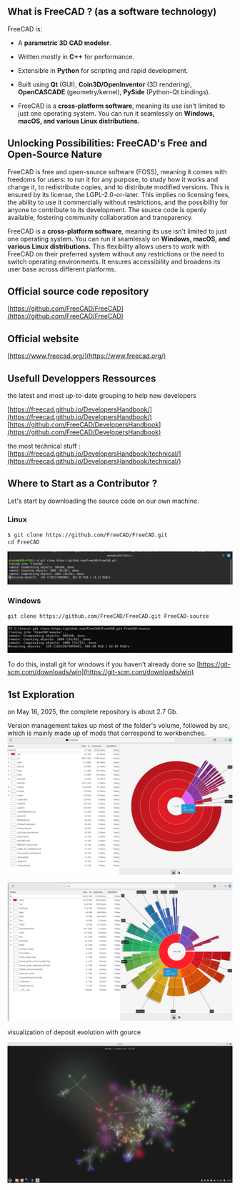 ## What is FreeCAD ? (as a software technology)

FreeCAD is:

- A **parametric 3D CAD modeler**.

- Written mostly in **C++** for performance.

- Extensible in **Python** for scripting and rapid development.

- Built using **Qt** (GUI), **Coin3D/OpenInventor** (3D rendering), **OpenCASCADE** (geometry/kernel), **PySide** (Python-Qt bindings).

- FreeCAD is a **cross-platform software**, meaning its use isn't limited to just one operating system. You can run it seamlessly on **Windows, macOS, and various Linux distributions.** 


## Unlocking Possibilities: FreeCAD's Free and Open-Source Nature

FreeCAD is free and open-source software (FOSS), meaning it comes with freedoms for users: to run it for any purpose, to study how it works and change it, to redistribute copies, and to distribute modified versions. This is ensured by its license, the LGPL-2.0-or-later. This implies no licensing fees, the ability to use it commercially without restrictions, and the possibility for anyone to contribute to its development. The source code is openly available, fostering community collaboration and transparency.

 FreeCAD is a **cross-platform software**, meaning its use isn't limited to just one operating system. You can run it seamlessly on **Windows, macOS, and various Linux distributions.** This flexibility allows users to work with FreeCAD on their preferred system without any restrictions or the need to switch operating environments. It ensures accessibility and broadens its user base across different platforms.

## Official source code repository
[https://github.com/FreeCAD/FreeCAD](https://github.com/FreeCAD/FreeCAD)

## Official website
[https://www.freecad.org/](https://www.freecad.org/)

## Usefull Developpers Ressources

the latest and most up-to-date grouping to help new developers

[https://freecad.github.io/DevelopersHandbook/](https://freecad.github.io/DevelopersHandbook/)
[https://github.com/FreeCAD/DevelopersHandbook](https://github.com/FreeCAD/DevelopersHandbook)

the most technical stuff :
[https://freecad.github.io/DevelopersHandbook/technical/](https://freecad.github.io/DevelopersHandbook/technical/)
## Where to Start as a Contributor ?

Let's start by downloading the source code on our own machine.

### Linux
```
$ git clone https://github.com/FreeCAD/FreeCAD.git
cd FreeCAD
```
![image](img/Pastedimage20250516095148.png)

### Windows
```
git clone https://github.com/FreeCAD/FreeCAD.git FreeCAD-source
```

![image](img/Pastedimage20250516095146.png)

To do this, install git for windows if you haven't already done so
[https://git-scm.com/downloads/win](https://git-scm.com/downloads/win)


## 1st Exploration

on May 16, 2025, the complete repository is about 2.7 Gb.

Version management takes up most of the folder's volume, followed by src, which is mainly made up of mods that correspond to workbenches.
![SizeDepot](img/SizeGitDepot.png)


![SizeSrc](img/SizeSrc.png)

visualization of deposit evolution with gource

![Gource Example](img/GourceFreeCAD.png)
